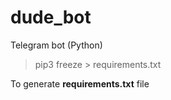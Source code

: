 # dude_bot
Telegram bot (Python)


> pip3 freeze > requirements.txt

To generate **requirements.txt** file

